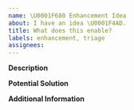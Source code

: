 ```yaml
---
name: \U0001F680 Enhancement Idea
about: I have an idea \U0001F4AD.
title: What does this enable?
labels: enhancement, triage
assignees:
---
```


<!-- Thank you for taking the time to share your idea. -->
<!-- Please provide as much information as you can. -->

**Description**

<!-- What is your idea? -->
<!-- If this was implemented what would it enable? -->

**Potential Solution**

<!-- Do you know how you would implement this? -->

**Additional Information**

<!-- Is there precedence elsewhere for this idea? -->
<!-- Are there other ideas that are related or alternatives to this one? -->
